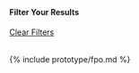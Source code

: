 
<div class="search-filters-lg">
  <div class="filter-controls grid-row" style="margin-top: 2.5rem;">
    <div class="grid-col-6"><h4>Filter Your Results</h4></div>
    <div class="grid-col-6"><a href="/" class="usa-button usa-button--outline">Clear Filters</a></div>
  </div>
  <div style="margin-top: 2rem;">
    {% include prototype/fpo.md %}
  </div>
</div>


